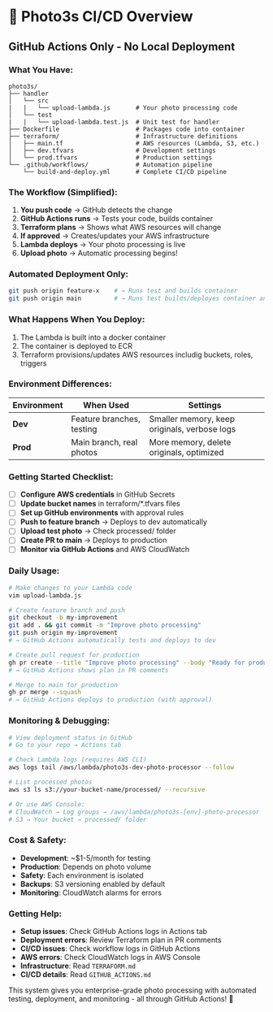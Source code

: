 # 🚀 Photo3s CI/CD Overview

## GitHub Actions Only - No Local Deployment

### **What You Have:**

```
photo3s/
├── handler
│   └── src
|   |   └── upload-lambda.js       # Your photo processing code
│   └── test
|   |   └── upload-lambda.test.js  # Unit test for handler
├── Dockerfile                     # Packages code into container
├── terraform/                     # Infrastructure definitions
│   ├── main.tf                    # AWS resources (Lambda, S3, etc.)
│   ├── dev.tfvars                 # Development settings
│   └── prod.tfvars                # Production settings
└── .github/workflows/             # Automation pipeline
    └── build-and-deploy.yml       # Complete CI/CD pipeline
```

### **The Workflow (Simplified):**

1. **You push code** → GitHub detects the change
2. **GitHub Actions runs** → Tests your code, builds container
3. **Terraform plans** → Shows what AWS resources will change
4. **If approved** → Creates/updates your AWS infrastructure
5. **Lambda deploys** → Your photo processing is live
6. **Upload photo** → Automatic processing begins!

### **Automated Deployment Only:**

```bash
git push origin feature-x    # → Runs test and builds container
git push origin main         # → Runs test builds/deployes container and applies terraform
```

### **What Happens When You Deploy:**

1. The Lambda is built into a docker container
2. The container is deployed to ECR
3. Terraform provisions/updates AWS resources includig buckets, roles, triggers

### **Environment Differences:**

| Environment | When Used | Settings |
|-------------|-----------|----------|
| **Dev** | Feature branches, testing | Smaller memory, keep originals, verbose logs |
| **Prod** | Main branch, real photos | More memory, delete originals, optimized |

### **Getting Started Checklist:**

- [ ] **Configure AWS credentials** in GitHub Secrets
- [ ] **Update bucket names** in terraform/*.tfvars files  
- [ ] **Set up GitHub environments** with approval rules
- [ ] **Push to feature branch** → Deploys to dev automatically
- [ ] **Upload test photo** → Check processed/ folder
- [ ] **Create PR to main** → Deploys to production
- [ ] **Monitor via GitHub Actions** and AWS CloudWatch

### **Daily Usage:**

```bash
# Make changes to your Lambda code
vim upload-lambda.js

# Create feature branch and push
git checkout -b my-improvement
git add . && git commit -m "Improve photo processing"
git push origin my-improvement
# → GitHub Actions automatically tests and deploys to dev

# Create pull request for production
gh pr create --title "Improve photo processing" --body "Ready for production"
# → GitHub Actions shows plan in PR comments

# Merge to main for production
gh pr merge --squash
# → GitHub Actions deploys to production (with approval)
```

### **Monitoring & Debugging:**

```bash
# View deployment status in GitHub
# Go to your repo → Actions tab

# Check Lambda logs (requires AWS CLI)
aws logs tail /aws/lambda/photo3s-dev-photo-processor --follow

# List processed photos
aws s3 ls s3://your-bucket-name/processed/ --recursive

# Or use AWS Console:
# CloudWatch → Log groups → /aws/lambda/photo3s-[env]-photo-processor
# S3 → Your bucket → processed/ folder
```

### **Cost & Safety:**

- **Development**: ~$1-5/month for testing
- **Production**: Depends on photo volume
- **Safety**: Each environment is isolated
- **Backups**: S3 versioning enabled by default
- **Monitoring**: CloudWatch alarms for errors

### **Getting Help:**

- **Setup issues**: Check GitHub Actions logs in Actions tab
- **Deployment errors**: Review Terraform plan in PR comments
- **CI/CD issues**: Check workflow logs in GitHub Actions
- **AWS errors**: Check CloudWatch logs in AWS Console
- **Infrastructure**: Read `TERRAFORM.md`
- **CI/CD details**: Read `GITHUB_ACTIONS.md`

This system gives you enterprise-grade photo processing with automated testing, deployment, and monitoring - all through GitHub Actions! 🎉